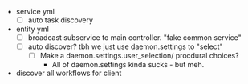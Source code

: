 - service yml
  - [ ] auto task discovery
- entity yml
  - [ ] broadcast subservice to main controller. "fake common service"
  - [ ] auto discover? tbh we just use daemon.settings to "select"
    - [ ] Make a daemon.settings.user_selection/ procdural choices?
      - All of daemon.settings kinda sucks - but meh.

- discover all workflows for client 
  